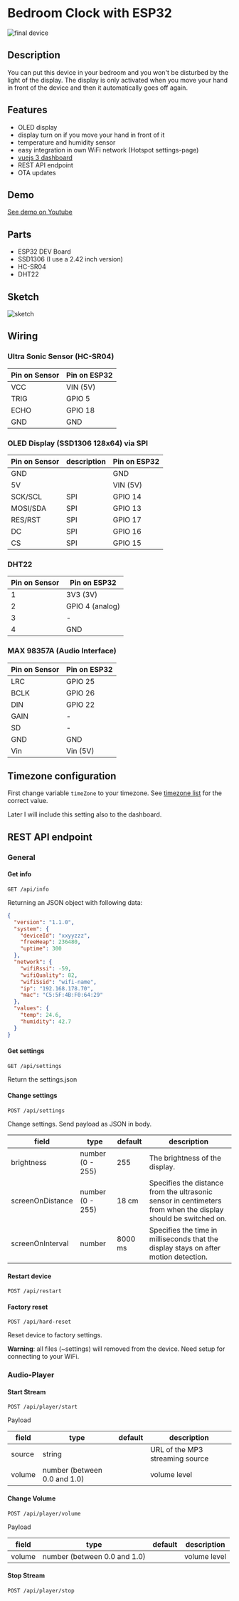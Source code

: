 # Bedroom Clock with ESP32

![final device](/docs/device.jpg)

## Description

You can put this device in your bedroom and you won't be disturbed by the light of the display. The display is only activated when you move your hand in front of the device and then it automatically goes off again.

## Features

- OLED display
- display turn on if you move your hand in front of it
- temperature and humidity sensor
- easy integration in own WiFi network (Hotspot settings-page)
- [vuejs 3 dashboard](https://github.com/coding-lemur/bed-room-clock-dashboard)
- REST API endpoint
- OTA updates

## Demo

[See demo on Youtube](https://youtu.be/ncI8ftF5udI)

## Parts

- ESP32 DEV Board
- SSD1306 (I use a 2.42 inch version)
- HC-SR04
- DHT22

## Sketch

![sketch](/docs/beed-room-clock-sketch_bb.png)

## Wiring

### Ultra Sonic Sensor (HC-SR04)

| Pin on Sensor | Pin on ESP32 |
| ------------- | ------------ |
| VCC           | VIN (5V)     |
| TRIG          | GPIO 5       |
| ECHO          | GPIO 18      |
| GND           | GND          |

### OLED Display (SSD1306 128x64) via SPI

| Pin on Sensor | description | Pin on ESP32 |
| ------------- | ----------- | ------------ |
| GND           |             | GND          |
| 5V            |             | VIN (5V)     |
| SCK/SCL       | SPI         | GPIO 14      |
| MOSI/SDA      | SPI         | GPIO 13      |
| RES/RST       | SPI         | GPIO 17      |
| DC            | SPI         | GPIO 16      |
| CS            | SPI         | GPIO 15      |

### DHT22

| Pin on Sensor  | Pin on ESP32    |
| -------------  | --------------- |
| 1              | 3V3 (3V)        |
| 2              | GPIO 4 (analog) |
| 3              | -               |
| 4              | GND             |

### MAX 98357A (Audio Interface)

| Pin on Sensor  | Pin on ESP32    |
| -------------  | --------------- |
| LRC            | GPIO 25         |
| BCLK           | GPIO 26         |
| DIN            | GPIO 22         |
| GAIN           | -               |
| SD             | -               |
| GND            | GND             |
| Vin            | Vin (5V)        |

## Timezone configuration

First change variable `timeZone` to your timezone. See [timezone list](https://github.com/nayarsystems/posix_tz_db/blob/master/zones.csv) for the correct value.

Later I will include this setting also to the dashboard.

## REST API endpoint

### General

#### Get info

```http
GET /api/info
```

Returning an JSON object with following data:

```json
{
  "version": "1.1.0",
  "system": {
    "deviceId": "xxyyzzz",
    "freeHeap": 236480,
    "uptime": 300
  },
  "network": {
    "wifiRssi": -59,
    "wifiQuality": 82,
    "wifiSsid": "wifi-name",
    "ip": "192.168.178.70",
    "mac": "C5:5F:4B:F0:64:29"
  },
  "values": {
    "temp": 24.6,
    "humidity": 42.7
  }
}
```

#### Get settings

```http
GET /api/settings
```

Return the settings.json

#### Change settings

```http
POST /api/settings
```

Change settings.
Send payload as JSON in body.

| field            | type             | default | description                                                                                                   |
| ---------------- | ---------------- | ------- | ------------------------------------------------------------------------------------------------------------- |
| brightness       | number (0 - 255) | 255     | The brightness of the display.                                                                                |
| screenOnDistance | number (0 - 255) | 18 cm   | Specifies the distance from the ultrasonic sensor in centimeters from when the display should be switched on. |
| screenOnInterval | number           | 8000 ms | Specifies the time in milliseconds that the display stays on after motion detection.                          |

#### Restart device

```http
POST /api/restart
```

#### Factory reset

```http
POST /api/hard-reset
```

Reset device to factory settings.

**Warning**: all files (~settings) will removed from the device. Need setup for connecting to your WiFi.

### Audio-Player

#### Start Stream

```http
POST /api/player/start
```

Payload

| field            | type             | default | description                                                                                                   |
| ---------------- | ---------------- | ------- | ------------------------------------------------------------------------------------------------------------- |
| source                                                                                | string | | URL of the MP3 streaming source
| volume | number (between 0.0 and 1.0) |    | volume level |

#### Change Volume

```http
POST /api/player/volume
```

Payload

| field            | type             | default | description                                                                                                   |
| ---------------- | ---------------- | ------- | ------------------------------------------------------------------------------------------------------------- |
| volume | number (between 0.0 and 1.0) |    | volume level |

#### Stop Stream

```http
POST /api/player/stop
```
